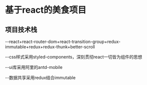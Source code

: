 # 基于react的美食项目

## 项目技术栈
  --react+react-router-dom+react-transition-group+redux-immutable+redux+redux-thunk+better-scroll
  
  --css样式采用styled-components，深刻贯彻react一切皆为组件的思想
  
  --ui库采用阿里的antd-mobile
  
  --数据共享采用redux结合immutable
